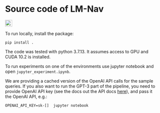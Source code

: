 # Source code of LM-Nav

<a href="http://colab.research.google.com/github/blazejosinski/lm_nav/blob/main/colab_experiment.ipynb"><img src="https://colab.research.google.com/assets/colab-badge.svg" height=22.5></a> 

To run locally, install the package:

```pip install .```

The code was tested with python 3.7.13. It assumes access to GPU and CUDA 10.2 is installed.

To run experiments on one of the environments use jupyter notebook and open `jupyter_experiment.ipynb`.

We are providing a cached version of the OpenAI API calls for the sample queries. If you also want to run the GPT-3 part of the pipeline, you need to provide OpenAI API key (see the docs out the API docs [here](https://openai.com/api/)), and pass it the OpenAI API, e.g.:

``OPENAI_API_KEY=sk-[]  jupyter notebook``
